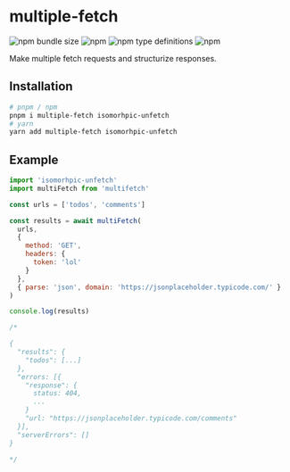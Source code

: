 # multiple-fetch

![npm bundle size](https://img.shields.io/bundlephobia/min/multiple-fetch?style=flat-square)
![npm](https://img.shields.io/npm/v/multiple-fetch?style=flat-square) ![npm type definitions](https://img.shields.io/npm/types/multiple-fetch?style=flat-square) ![npm](https://img.shields.io/npm/dt/multiple-fetch?style=flat-square)

Make multiple fetch requests and structurize responses.

## Installation

```sh
# pnpm / npm
pnpm i multiple-fetch isomorhpic-unfetch
# yarn
yarn add multiple-fetch isomorhpic-unfetch
```

## Example

```js
import 'isomorhpic-unfetch'
import multiFetch from 'multifetch'

const urls = ['todos', 'comments']

const results = await multiFetch(
  urls,
  {
    method: 'GET',
    headers: {
      token: 'lol'
    }
  },
  { parse: 'json', domain: 'https://jsonplaceholder.typicode.com/' }
)

console.log(results)

/*

{
  "results": {
    "todos": [...]
  },
  "errors: [{
    "response": {
      status: 404,
      ...
    }
    "url: "https://jsonplaceholder.typicode.com/comments"
  }],
  "serverErrors": []
}

*/
```
